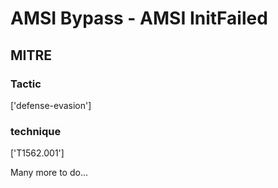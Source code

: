 # AMSI Bypass - AMSI InitFailed

## MITRE

### Tactic
['defense-evasion']

### technique
['T1562.001']

Many more to do...
